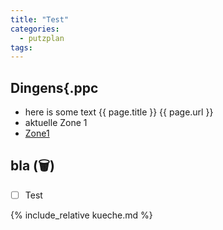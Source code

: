 ```yaml
---
title: "Test"
categories:
  - putzplan
tags:
---
```


## Dingens{.ppc
<!--more-->
* here is some text {{ page.title }} {{ page.url }}
* aktuelle Zone <span class="ppzone">1</span>
* [Zone1](zone1.md)

## bla (<span class="ppclear">🗑️</span>)

 - [ ] Test

{%  include_relative kueche.md %}


<!--stackedit_data:
eyJoaXN0b3J5IjpbLTkxMDE1Mzc5MiwxNDgzMzM0MzY0LC0xNj
M1MjU3MDg3LC0xNjI3NzY5OTk0LDE4NTc0NDA0MTcsLTkzMjAz
MTE2MSwtMTQzNDk1ODAyMCwtMjA0Njk1OTY1NiwtMjAxNDQxNT
YyMiwtNjAxMzI2ODA4LC0xODI0NzA0NDYwLDEzNzk4MDQzMzMs
LTYwMzAyMjU3MSwtMTM1MDI2NDE5Niw2MTEwMTg5OTQsLTc3Mz
Y4MzM3MSwxODExNzQxMzgzXX0=
-->